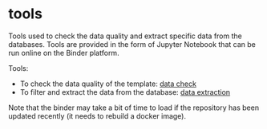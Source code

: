 # tools

Tools used to check the data quality and extract specific data from the databases.
Tools are provided in the form of Jupyter Notebook that can be run online on the Binder platform.

Tools:
- To check the data quality of the template: [data check](https://mybinder.org/v2/gh/carboseq/tools/main?urlpath=voila/render/notebooks/dataCheck.ipynb)
- To filter and extract the data from the database: [data extraction](https://mybinder.org/v2/gh/carboseq/tools/main?filepath=notebooks/dataQuery.ipynb)

Note that the binder may take a bit of time to load if the repository has been updated recently (it needs to rebuild a docker image).


